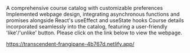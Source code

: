 <div>
  A comprehensive course catalog with customizable preferences
  Implemented webpage design, integrating asynchronous functions and promises alongside React's useEffect and useState hooks
  Course details incorporated seamlessly into the catalog, featuring a user-friendly 'like'/'unlike' button.
  Please click on the link below to view the webpage.
</div>

https://transcendent-frangipane-4b767d.netlify.app/

